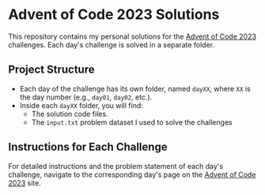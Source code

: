 # Advent of Code 2023 Solutions

This repository contains my personal solutions for the [Advent of Code 2023](https://adventofcode.com/2023) challenges. Each day's challenge is solved in a separate folder.

## Project Structure

- Each day of the challenge has its own folder, named `dayXX`, where `XX` is the day number (e.g., `day01`, `day02`, etc.).
- Inside each `dayXX` folder, you will find:
  - The solution code files.
  - The `input.txt` problem dataset I used to solve the challenges

## Instructions for Each Challenge

For detailed instructions and the problem statement of each day's challenge, navigate to the corresponding day's page on the [Advent of Code 2023](https://adventofcode.com/2023) site.
